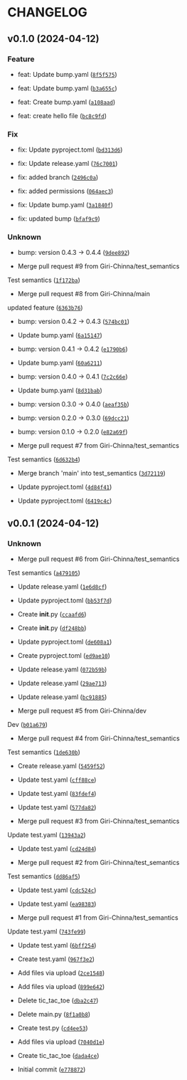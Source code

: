 # CHANGELOG



## v0.1.0 (2024-04-12)

### Feature

* feat: Update bump.yaml ([`8f5f575`](https://github.com/Giri-Chinna/projects/commit/8f5f5752dc9b5361c328b874c76ffb4968436441))

* feat: Update bump.yaml ([`b3a655c`](https://github.com/Giri-Chinna/projects/commit/b3a655cea8e5d0b2b40a9ed538583c80091e67ac))

* feat: Create bump.yaml ([`a108aad`](https://github.com/Giri-Chinna/projects/commit/a108aad5c7a8c752c4ba532e8a1c4bb289ba2140))

* feat: create hello file ([`bc8c9fd`](https://github.com/Giri-Chinna/projects/commit/bc8c9fd7d150ab5e82250ab0cafe6a999c8522bf))

### Fix

* fix: Update pyproject.toml ([`bd313d6`](https://github.com/Giri-Chinna/projects/commit/bd313d6ce4e1c9cb66175c68849d23859386cff7))

* fix: Update release.yaml ([`76c7001`](https://github.com/Giri-Chinna/projects/commit/76c700107e00b2a5614812cfc02235533d29aea8))

* fix: added branch ([`2496c0a`](https://github.com/Giri-Chinna/projects/commit/2496c0ae4349e362b1861f0e3a953d6e487dacc6))

* fix: added permissions ([`064aec3`](https://github.com/Giri-Chinna/projects/commit/064aec3efe2be35ecc9cd238df049fe504c49341))

* fix: Update bump.yaml ([`3a1840f`](https://github.com/Giri-Chinna/projects/commit/3a1840fd949de4fa2af1a1bb61f861e18015c543))

* fix: updated bump ([`bfaf9c9`](https://github.com/Giri-Chinna/projects/commit/bfaf9c91b176476becae0b2fb98a0f08b7b52577))

### Unknown

* bump: version 0.4.3 → 0.4.4 ([`9dee892`](https://github.com/Giri-Chinna/projects/commit/9dee892e451ab28bb7b810cd194abf236a54ee7c))

* Merge pull request #9 from Giri-Chinna/test_semantics

Test semantics ([`1f172ba`](https://github.com/Giri-Chinna/projects/commit/1f172baf3f93431c9fea5266f75d3abb28b4f219))

* Merge pull request #8 from Giri-Chinna/main

updated feature ([`6363b76`](https://github.com/Giri-Chinna/projects/commit/6363b763cb8b2e89aed6567c548e27d2400b0f02))

* bump: version 0.4.2 → 0.4.3 ([`574bc01`](https://github.com/Giri-Chinna/projects/commit/574bc019ae9d243c126d2034f91248a8d20e1cdd))

* Update bump.yaml ([`6a15147`](https://github.com/Giri-Chinna/projects/commit/6a15147425610513f57ca5d83642dbca45cbe2ac))

* bump: version 0.4.1 → 0.4.2 ([`e1790b6`](https://github.com/Giri-Chinna/projects/commit/e1790b67d792e5a0042f1e85451ec019c5906a2e))

* Update bump.yaml ([`60a6211`](https://github.com/Giri-Chinna/projects/commit/60a62119e00a58a2d768a0f562de004802739743))

* bump: version 0.4.0 → 0.4.1 ([`7c2c66e`](https://github.com/Giri-Chinna/projects/commit/7c2c66e07575cca7236002a872844a6a651e6a40))

* Update bump.yaml ([`8d31bab`](https://github.com/Giri-Chinna/projects/commit/8d31babd5b392839364b8e190885346505fed69e))

* bump: version 0.3.0 → 0.4.0 ([`aeaf35b`](https://github.com/Giri-Chinna/projects/commit/aeaf35b6fa004b1d1407731ad1feeb52e69ab2c7))

* bump: version 0.2.0 → 0.3.0 ([`69dcc21`](https://github.com/Giri-Chinna/projects/commit/69dcc21e398c319bc830a081df6d2f34cb387dbc))

* bump: version 0.1.0 → 0.2.0 ([`e82a69f`](https://github.com/Giri-Chinna/projects/commit/e82a69f30c1aebffe3a6e1417c10c9745803dec6))

* Merge pull request #7 from Giri-Chinna/test_semantics

Test semantics ([`6d632b4`](https://github.com/Giri-Chinna/projects/commit/6d632b4e737363c312eef3fb75e30634dc49041a))

* Merge branch &#39;main&#39; into test_semantics ([`3d72119`](https://github.com/Giri-Chinna/projects/commit/3d721194f973893001a8b4ac3f5856b05fcb54e1))

* Update pyproject.toml ([`4d84f41`](https://github.com/Giri-Chinna/projects/commit/4d84f41acffb3bc1ffda829eeb1f2d8b235619b1))

* Update pyproject.toml ([`6419c4c`](https://github.com/Giri-Chinna/projects/commit/6419c4ca50585c78fd66612b91f858797bcd3722))


## v0.0.1 (2024-04-12)

### Unknown

* Merge pull request #6 from Giri-Chinna/test_semantics

Test semantics ([`a479105`](https://github.com/Giri-Chinna/projects/commit/a479105fcfa191caded3832a9bb6a42f14b93d97))

* Update release.yaml ([`1e6d8cf`](https://github.com/Giri-Chinna/projects/commit/1e6d8cf05d97d43cf4c9af10dba0a1aa9d5d2378))

* Update pyproject.toml ([`bb53f7d`](https://github.com/Giri-Chinna/projects/commit/bb53f7d16490d99e9e4b5f9ac4415ad3b19dc116))

* Create __init__.py ([`ccaafd6`](https://github.com/Giri-Chinna/projects/commit/ccaafd6876580d7180257fa02aa5c74f744887a5))

* Create __init__.py ([`df248bb`](https://github.com/Giri-Chinna/projects/commit/df248bb9d786d52f3588048638a6d0dec7768c76))

* Update pyproject.toml ([`de608a1`](https://github.com/Giri-Chinna/projects/commit/de608a125dcb27ed3b4f9239da4b7372bd8886c2))

* Create pyproject.toml ([`ed9ae10`](https://github.com/Giri-Chinna/projects/commit/ed9ae102e5c295a73d89cec96a1e4967c7c83119))

* Update release.yaml ([`072b59b`](https://github.com/Giri-Chinna/projects/commit/072b59bd3601c8e28e5a08844f7ec4904260cc0d))

* Update release.yaml ([`29ae713`](https://github.com/Giri-Chinna/projects/commit/29ae71352346e29a2d9074ba9e0c91fe622c2db5))

* Update release.yaml ([`bc91885`](https://github.com/Giri-Chinna/projects/commit/bc918854118686a69e2eefe514f956fcd6fe7e79))

* Merge pull request #5 from Giri-Chinna/dev

Dev ([`b01a679`](https://github.com/Giri-Chinna/projects/commit/b01a67925a3420f3299891bf57497d4ddf9fc0a1))

* Merge pull request #4 from Giri-Chinna/test_semantics

Test semantics ([`1de630b`](https://github.com/Giri-Chinna/projects/commit/1de630baf172284ca4b35d871061c04c414d8de6))

* Create release.yaml ([`5459f52`](https://github.com/Giri-Chinna/projects/commit/5459f525ffa67d350b1cea364c3212194d46c8e5))

* Update test.yaml ([`cff88ce`](https://github.com/Giri-Chinna/projects/commit/cff88cea803ae8f25ca680bbf36cf9f1ea5ec3c0))

* Update test.yaml ([`83fdef4`](https://github.com/Giri-Chinna/projects/commit/83fdef466cd4c533023a80bb39f8b1afb6497704))

* Update test.yaml ([`577da82`](https://github.com/Giri-Chinna/projects/commit/577da82be29f50d2574615b7fd9417dbf283c240))

* Merge pull request #3 from Giri-Chinna/test_semantics

Update test.yaml ([`13943a2`](https://github.com/Giri-Chinna/projects/commit/13943a20fd993125c0ea371f5335ecee641d7f90))

* Update test.yaml ([`cd24d84`](https://github.com/Giri-Chinna/projects/commit/cd24d846962180a4dcb41e4dbc50482783865067))

* Merge pull request #2 from Giri-Chinna/test_semantics

Test semantics ([`dd86af5`](https://github.com/Giri-Chinna/projects/commit/dd86af591c1341a24c18ad3e8c573dec20ebe084))

* Update test.yaml ([`cdc524c`](https://github.com/Giri-Chinna/projects/commit/cdc524c1d55d0a92d5a37df775c75992d9ae7800))

* Update test.yaml ([`ea98383`](https://github.com/Giri-Chinna/projects/commit/ea983834ed3db26db3f1981480854c835160f07a))

* Merge pull request #1 from Giri-Chinna/test_semantics

Update test.yaml ([`743fe99`](https://github.com/Giri-Chinna/projects/commit/743fe99c411f7dc2438d49c64afb5c87e74f2f37))

* Update test.yaml ([`6bff254`](https://github.com/Giri-Chinna/projects/commit/6bff254ed1c91b8c7fd8bcb5ef0b2161089d06af))

* Create test.yaml ([`967f3e2`](https://github.com/Giri-Chinna/projects/commit/967f3e246a6a6780ab4878598ec77e266467d4ff))

* Add files via upload ([`2ce1548`](https://github.com/Giri-Chinna/projects/commit/2ce1548a7dc347c30ab8ffd88b8943cd37516e82))

* Add files via upload ([`899e642`](https://github.com/Giri-Chinna/projects/commit/899e64234ef6febbd7668ab9a30c5819f404b6c2))

* Delete tic_tac_toe ([`dba2c47`](https://github.com/Giri-Chinna/projects/commit/dba2c47a2cae58ad3640a9da9c37dd8436b0d2a3))

* Delete main.py ([`8f1a0b8`](https://github.com/Giri-Chinna/projects/commit/8f1a0b8f5b25e4eae8339b689e9546c589a5cbda))

* Create test.py ([`cd4ee53`](https://github.com/Giri-Chinna/projects/commit/cd4ee5308456c55cb8f07e08f99f7c30457059bc))

* Add files via upload ([`7040d1e`](https://github.com/Giri-Chinna/projects/commit/7040d1e42e4864ab60afb542b4e9a1415f04c86a))

* Create tic_tac_toe ([`dada4ce`](https://github.com/Giri-Chinna/projects/commit/dada4ce1d92cc5db6d9b4af3ace2cd9e8d466168))

* Initial commit ([`e778872`](https://github.com/Giri-Chinna/projects/commit/e77887255276b91abe10dce6c3987fb529d0bc0b))
